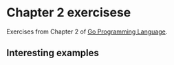 Chapter 2 exercisese
====================

Exercises from Chapter 2 of [Go Programming Language](http://www.gopl.io/).

Interesting examples
--------------------

